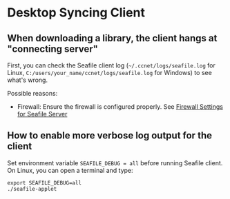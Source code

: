 # Desktop Syncing Client

## When downloading a library, the client hangs at "connecting server"

First, you can check the Seafile client log (`~/.ccnet/logs/seafile.log` for
Linux, `C:/users/your_name/ccnet/logs/seafile.log` for Windows) to see what's wrong.

Possible reasons:

* Firewall: Ensure the firewall is configured properly. See [Firewall Settings for Seafile Server](deploy/using_firewall.md)

## How to enable more verbose log output for the client

Set environment variable `SEAFILE_DEBUG = all` before running Seafile client. On Linux, you can open a terminal and type:

```
export SEAFILE_DEBUG=all
./seafile-applet
```
